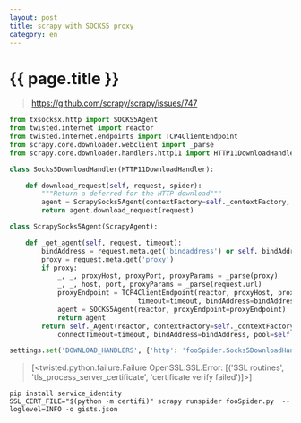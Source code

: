 ```yaml
---
layout: post
title: scrapy with SOCKS5 proxy
category: en
---
```


{{ page.title }}
================

> https://github.com/scrapy/scrapy/issues/747

```python
from txsocksx.http import SOCKS5Agent
from twisted.internet import reactor
from twisted.internet.endpoints import TCP4ClientEndpoint
from scrapy.core.downloader.webclient import _parse
from scrapy.core.downloader.handlers.http11 import HTTP11DownloadHandler, ScrapyAgent

class Socks5DownloadHandler(HTTP11DownloadHandler):

    def download_request(self, request, spider):
        """Return a deferred for the HTTP download"""
        agent = ScrapySocks5Agent(contextFactory=self._contextFactory, pool=self._pool)
        return agent.download_request(request)

class ScrapySocks5Agent(ScrapyAgent):

    def _get_agent(self, request, timeout):
        bindAddress = request.meta.get('bindaddress') or self._bindAddress
        proxy = request.meta.get('proxy')
        if proxy:
            _, _, proxyHost, proxyPort, proxyParams = _parse(proxy)
            _, _, host, port, proxyParams = _parse(request.url)
            proxyEndpoint = TCP4ClientEndpoint(reactor, proxyHost, proxyPort,
                                timeout=timeout, bindAddress=bindAddress)
            agent = SOCKS5Agent(reactor, proxyEndpoint=proxyEndpoint)
            return agent
        return self._Agent(reactor, contextFactory=self._contextFactory,
            connectTimeout=timeout, bindAddress=bindAddress, pool=self._pool)

settings.set('DOWNLOAD_HANDLERS', {'http': 'fooSpider.Socks5DownloadHandler', 'https': 'fooSpider.Socks5DownloadHandler'})
```

> [<twisted.python.failure.Failure OpenSSL.SSL.Error: [('SSL routines', 'tls_process_server_certificate', 'certificate verify failed')]>]

    pip install service_identity
    SSL_CERT_FILE="$(python -m certifi)" scrapy runspider fooSpider.py  --loglevel=INFO -o gists.json
